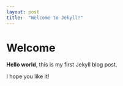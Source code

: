 ```yaml
---
layout: post
title:  "Welcome to Jekyll!"
---
```


# Welcome

**Hello world**, this is my first Jekyll blog post.
<!--more-->

I hope you like it!